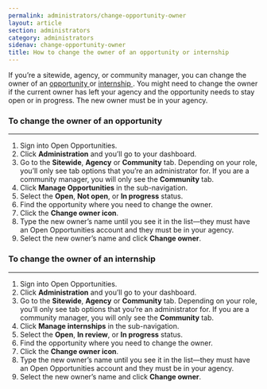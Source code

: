 ```yaml
---
permalink: administrators/change-opportunity-owner
layout: article
section: administrators
category: administrators
sidenav: change-opportunity-owner
title: How to change the owner of an opportunity or internship
---
```

If you’re a sitewide, agency, or community manager, you can change the owner of an <a href="#How_to_change_the_owner_of_an_opportunity">opportunity </a> or <a href="#How_to_change_the_owner_of_an_internship">internship </a>. You might need to change the owner if the current owner has left your agency and the opportunity needs to stay open or in progress.  The new owner must be in your agency.

<h3 id="How_to_change_the_owner_of_an_opportunity">To change the owner of an opportunity</h3>
<hr />

1.	Sign into Open Opportunities.
2.	Click **Administration** and you’ll go to your dashboard.
3.	Go to the **Sitewide**, **Agency** or **Community** tab. Depending on your role, you’ll only see tab options that you’re an administrator for. If you are a community manager, you will only see the **Community** tab.
4.	Click **Manage Opportunities** in the sub-navigation.
5.	Select the **Open**, **Not open**, or **In progress** status.
6.	Find the opportunity where you need to change the owner.
7.	Click the **Change owner icon**.
8.	Type the new owner’s name until you see it in the list—they must have an Open Opportunities account and they must be in your agency.
9.	Select the new owner’s name and click **Change owner**.

<h3 id="How_to_change_the_owner_of_an_internship">To change the owner of an internship</h3>
<hr />

1.	Sign into Open Opportunities.
2.	Click **Administration** and you’ll go to your dashboard.
3.	Go to the **Sitewide**, **Agency** or **Community** tab. Depending on your role, you’ll only see tab options that you’re an administrator for. If you are a community manager, you will only see the **Community** tab.
4.	Click **Manage internships** in the sub-navigation.
5.	Select the **Open**, **In review**, or **In progress** status.
6.	Find the opportunity where you need to change the owner.
7.	Click the **Change owner icon**.
8.	Type the new owner’s name until you see it in the list—they must have an Open Opportunities account and they must be in your agency.
9.	Select the new owner’s name and click **Change owner**.

